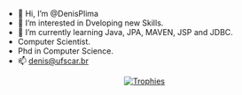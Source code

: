 - 👋 Hi, I’m @DenisPlima
- 👀 I’m interested in Dveloping new Skills.
- 🌱 I’m currently learning Java, JPA, MAVEN, JSP and JDBC.
- Computer Scientist.
- Phd in Computer Science.
- 📫 denis@ufscar.br

<p align="center"><a href="[https://github.com/ryo-ma/github-profile-trophy](https://github-profile-trophy.vercel.app/?username=ryo-ma&theme=algolia)" align="center">
  <img align="center" src="https://github-profile-trophy.vercel.app/?theme=gruvbox&column=4&margin-w=8&margin-h=8&username=DenisPlima" alt="Trophies" />
</a></p>

<!---
DenisPlima/DenisPlima is a ✨ special ✨ repository because its `README.md` (this file) appears on your GitHub profile.
You can click the Preview link to take a look at your changes.
--->
